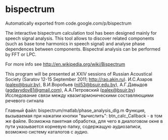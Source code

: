 # bispectrum
Automatically exported from code.google.com/p/bispectrum

The interactive bispectrum calculation tool has been designed mainly for speech signal analysis.
This tool allows to discover related components (such as base tone harmonics in speech signal) and analyse phase dependences between components.
Bispectral analysis can be performed by FFT or LPC.

For more info see
http://en.wikipedia.org/wiki/Bispectrum

This program will be presented at XXIV sessions of Russian Acoustical Society (Saratov 12-15 September 2011; http://rao.akin.ru).
И.С.Азаров (palex@bsuir.by), В.И.Воробьев (nil53@bsuir.edu.by), А.Г.Давыдов (agdavydov81@gmail.com), А.А.Петровский (palex@bsuir.by)
Исследование связи между квазигармоническими составляющими речевого сигнала

Главный файл: bispectrum/matlab/phase_analysis_dlg.m
Функция, вызываемая при нажатии кнопки "вычислить": btn_calc_Callback - в том же файле.
Возможна пакетная обработка, для чего в диалоговом окне в пути указывается корневую папку, содержащую аудиозаписи, возможно систему каталогов с аудио.